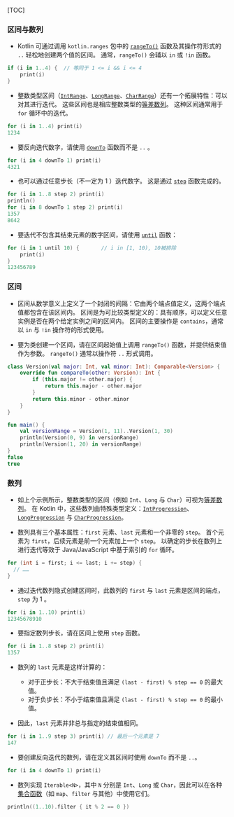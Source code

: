 [TOC]

### 区间与数列

* Kotlin 可通过调用 `kotlin.ranges` 包中的 [`rangeTo()`](https://kotlinlang.org/api/latest/jvm/stdlib/kotlin.ranges/range-to.html) 函数及其操作符形式的 `..` 轻松地创建两个值的区间。 通常，`rangeTo()` 会辅以 `in` 或 `!in` 函数。

```kotlin
if (i in 1..4) {  // 等同于 1 <= i && i <= 4
    print(i)
}
```

* 整数类型区间（[`IntRange`](https://kotlinlang.org/api/latest/jvm/stdlib/kotlin.ranges/-int-range/index.html)、[`LongRange`](https://kotlinlang.org/api/latest/jvm/stdlib/kotlin.ranges/-long-range/index.html)、[`CharRange`](https://kotlinlang.org/api/latest/jvm/stdlib/kotlin.ranges/-char-range/index.html)）还有一个拓展特性：可以对其进行迭代。 这些区间也是相应整数类型的[等差数列](https://zh.wikipedia.org/wiki/等差数列)。 这种区间通常用于 `for` 循环中的迭代。

```kotlin
for (i in 1..4) print(i)
1234
```

* 要反向迭代数字，请使用 [`downTo`](https://kotlinlang.org/api/latest/jvm/stdlib/kotlin.ranges/down-to.html) 函数而不是 `..` 。

```kotlin
for (i in 4 downTo 1) print(i)
4321
```

* 也可以通过任意步长（不一定为 1 ）迭代数字。 这是通过 [`step`](https://kotlinlang.org/api/latest/jvm/stdlib/kotlin.ranges/step.html) 函数完成的。

```kotlin
for (i in 1..8 step 2) print(i)
println()
for (i in 8 downTo 1 step 2) print(i)
1357
8642
```

* 要迭代不包含其结束元素的数字区间，请使用 [`until`](https://kotlinlang.org/api/latest/jvm/stdlib/kotlin.ranges/until.html) 函数：

```kotlin
for (i in 1 until 10) {       // i in [1, 10), 10被排除
    print(i)
}
123456789
```

### 区间

* 区间从数学意义上定义了一个封闭的间隔：它由两个端点值定义，这两个端点值都包含在该区间内。 区间是为可比较类型定义的：具有顺序，可以定义任意实例是否在两个给定实例之间的区间内。 区间的主要操作是 `contains`，通常以 `in` 与 `!in` 操作符的形式使用。

* 要为类创建一个区间，请在区间起始值上调用 `rangeTo()` 函数，并提供结束值作为参数。 `rangeTo()` 通常以操作符 `..` 形式调用。

```kotlin
class Version(val major: Int, val minor: Int): Comparable<Version> {
    override fun compareTo(other: Version): Int {
        if (this.major != other.major) {
            return this.major - other.major
        }
        return this.minor - other.minor
    }
}

fun main() {
    val versionRange = Version(1, 11)..Version(1, 30)
    println(Version(0, 9) in versionRange)
    println(Version(1, 20) in versionRange)
}
false
true
```

### 数列

* 如上个示例所示，整数类型的区间（例如 `Int`、`Long` 与 `Char`）可视为[等差数列](https://zh.wikipedia.org/wiki/等差数列)。 在 Kotlin 中，这些数列由特殊类型定义：[`IntProgression`](https://kotlinlang.org/api/latest/jvm/stdlib/kotlin.ranges/-int-progression/index.html)、[`LongProgression`](https://kotlinlang.org/api/latest/jvm/stdlib/kotlin.ranges/-long-progression/index.html) 与 [`CharProgression`](https://kotlinlang.org/api/latest/jvm/stdlib/kotlin.ranges/-char-progression/index.html)。

* 数列具有三个基本属性：`first` 元素、`last` 元素和一个非零的 `step`。 首个元素为 `first`，后续元素是前一个元素加上一个 `step`。 以确定的步长在数列上进行迭代等效于 Java/JavaScript 中基于索引的 `for` 循环。

```java
for (int i = first; i <= last; i += step) {
  // ……
}
```

* 通过迭代数列隐式创建区间时，此数列的 `first` 与 `last` 元素是区间的端点，`step` 为 1 。

```kotlin
for (i in 1..10) print(i)
12345678910
```

* 要指定数列步长，请在区间上使用 `step` 函数。

```kotlin
for (i in 1..8 step 2) print(i)
1357
```

* 数列的 `last` 元素是这样计算的：
  * 对于正步长：不大于结束值且满足 `(last - first) % step == 0` 的最大值。
  * 对于负步长：不小于结束值且满足 `(last - first) % step == 0` 的最小值。

* 因此，`last` 元素并非总与指定的结束值相同。

```kotlin
for (i in 1..9 step 3) print(i) // 最后一个元素是 7
147
```

* 要创建反向迭代的数列，请在定义其区间时使用 `downTo` 而不是 `..`。

```kotlin
for (i in 4 downTo 1) print(i)
```

* 数列实现 `Iterable<N>`，其中 `N` 分别是 `Int`、`Long` 或 `Char`，因此可以在各种[集合函数](https://www.kotlincn.net/docs/reference/collection-operations.html)（如 `map`、`filter` 与其他）中使用它们。

```kotlin
println((1..10).filter { it % 2 == 0 })
```